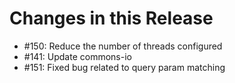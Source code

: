 # Changes in this Release

* #150: Reduce the number of threads configured
* #141: Update commons-io
* #151: Fixed bug related to query param matching